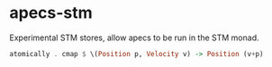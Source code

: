 # apecs-stm
Experimental STM stores, allow apecs to be run in the STM monad.
```haskell
atomically . cmap $ \(Position p, Velocity v) -> Position (v+p)
```
